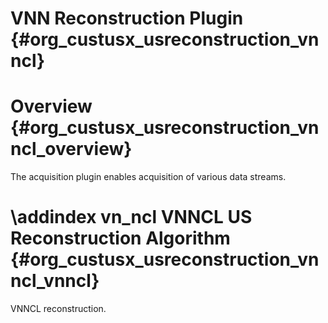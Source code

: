 VNN Reconstruction Plugin {#org_custusx_usreconstruction_vnncl}
===================

Overview {#org_custusx_usreconstruction_vnncl_overview}
========================

The acquisition plugin enables acquisition of various data streams. 

\addindex vn_ncl
VNNCL US Reconstruction Algorithm {#org_custusx_usreconstruction_vnncl_vnncl}
===========================================================

VNNCL reconstruction.
